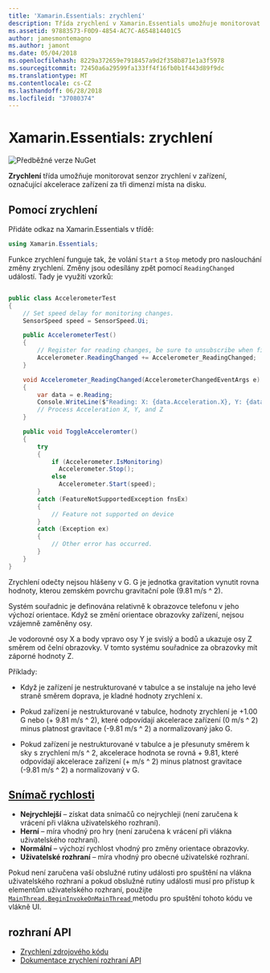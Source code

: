 ```yaml
---
title: 'Xamarin.Essentials: zrychlení'
description: Třída zrychlení v Xamarin.Essentials umožňuje monitorovat senzor zrychlení v zařízení, označující akcelerace zařízení za tři dimenzí místa na disku.
ms.assetid: 97883573-F0D9-4854-AC7C-A654814401C5
author: jamesmontemagno
ms.author: jamont
ms.date: 05/04/2018
ms.openlocfilehash: 8229a372659e7918457a9d2f358b871e1a3f5978
ms.sourcegitcommit: 72450a6a29599fa133ff4f16fb0b1f443d89f9dc
ms.translationtype: MT
ms.contentlocale: cs-CZ
ms.lasthandoff: 06/28/2018
ms.locfileid: "37080374"
---
```

# <a name="xamarinessentials-accelerometer"></a>Xamarin.Essentials: zrychlení

![Předběžné verze NuGet](~/media/shared/pre-release.png)

**Zrychlení** třída umožňuje monitorovat senzor zrychlení v zařízení, označující akcelerace zařízení za tři dimenzí místa na disku.

## <a name="using-accelerometer"></a>Pomocí zrychlení

Přidáte odkaz na Xamarin.Essentials v třídě:

```csharp
using Xamarin.Essentials;
```

Funkce zrychlení funguje tak, že volání `Start` a `Stop` metody pro naslouchání změny zrychlení. Změny jsou odesílány zpět pomocí `ReadingChanged` událostí. Tady je využití vzorků:

```csharp

public class AccelerometerTest
{
    // Set speed delay for monitoring changes.
    SensorSpeed speed = SensorSpeed.Ui;

    public AccelerometerTest()
    {
        // Register for reading changes, be sure to unsubscribe when finished
        Accelerometer.ReadingChanged += Accelerometer_ReadingChanged;
    }

    void Accelerometer_ReadingChanged(AccelerometerChangedEventArgs e)
    {
        var data = e.Reading;
        Console.WriteLine($"Reading: X: {data.Acceleration.X}, Y: {data.Acceleration.Y}, Z: {data.Acceleration.Z}");
        // Process Acceleration X, Y, and Z
    }

    public void ToggleAcceleromter()
    {
        try
        {
            if (Accelerometer.IsMonitoring)
              Accelerometer.Stop();
            else
              Accelerometer.Start(speed);
        }
        catch (FeatureNotSupportedException fnsEx)
        {
            // Feature not supported on device
        }
        catch (Exception ex)
        {
            // Other error has occurred.
        }
    }
}
```

Zrychlení odečty nejsou hlášeny v G. G je jednotka gravitation vynutit rovna hodnoty, kterou zemském povrchu gravitační pole (9.81 m/s ^ 2).

Systém souřadnic je definována relativně k obrazovce telefonu v jeho výchozí orientace. Když se změní orientace obrazovky zařízení, nejsou vzájemně zaměněny osy.

Je vodorovné osy X a body vpravo osy Y je svislý a bodů a ukazuje osy Z směrem od čelní obrazovky. V tomto systému souřadnice za obrazovky mít záporné hodnoty Z.

Příklady:

* Když je zařízení je nestrukturované v tabulce a se instaluje na jeho levé straně směrem doprava, je kladné hodnoty zrychlení x.

* Pokud zařízení je nestrukturované v tabulce, hodnoty zrychlení je +1.00 G nebo (+ 9.81 m/s ^ 2), které odpovídají akcelerace zařízení (0 m/s ^ 2) minus platnost gravitace (-9.81 m/s ^ 2) a normalizovaný jako G.

* Pokud zařízení je nestrukturované v tabulce a je přesunuty směrem k sky s zrychlení m/s ^ 2, akcelerace hodnota se rovná + 9.81, které odpovídají akcelerace zařízení (+ m/s ^ 2) minus platnost gravitace (-9.81 m/s ^ 2) a normalizovaný v G. 

## <a name="sensor-speedxrefxamarinessentialssensorspeed"></a>[Snímač rychlosti](xref:Xamarin.Essentials.SensorSpeed)

- **Nejrychlejší** – získat data snímačů co nejrychleji (není zaručena k vrácení při vlákna uživatelského rozhraní).
- **Herní** – míra vhodný pro hry (není zaručena k vrácení při vlákna uživatelského rozhraní).
- **Normální** – výchozí rychlost vhodný pro změny orientace obrazovky.
- **Uživatelské rozhraní** – míra vhodný pro obecné uživatelské rozhraní.

Pokud není zaručena vaší obslužné rutiny události pro spuštění na vlákna uživatelského rozhraní a pokud obslužné rutiny události musí pro přístup k elementům uživatelského rozhraní, použijte [ `MainThread.BeginInvokeOnMainThread` ](main-thread.md) metodu pro spuštění tohoto kódu ve vlákně UI.

## <a name="api"></a>rozhraní API

- [Zrychlení zdrojového kódu](https://github.com/xamarin/Essentials/tree/master/Xamarin.Essentials/Accelerometer)
- [Dokumentace zrychlení rozhraní API](xref:Xamarin.Essentials.Accelerometer)
